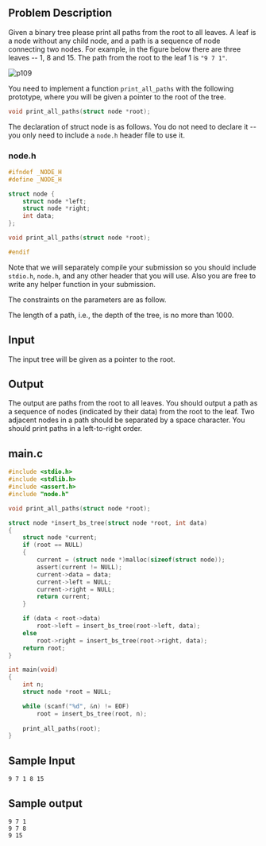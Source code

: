 ## Problem Description ##

Given a binary tree please print all paths from the root to all leaves. A leaf is a node without any child node, and a path is a sequence of node connecting two nodes. For example, in the figure below there are three leaves -- 1, 8 and 15. The path from the root to the leaf 1 is `"9 7 1"`.

![p109](/images/problems/p109.jpg)

You need to implement a function `print_all_paths` with the following prototype, where you will be given a pointer to the root of the tree.

```c
void print_all_paths(struct node *root);
```

The declaration of struct node is as follows. You do not need to declare it -- you only need to include a `node.h` header file to use it.

### node.h ###

```c
#ifndef _NODE_H
#define _NODE_H

struct node {
    struct node *left;
    struct node *right;
    int data;
};

void print_all_paths(struct node *root);

#endif
```

Note that we will separately compile your submission so you should include `stdio.h`, `node.h`, and any other header that you will use. Also you are free to write any helper function in your submission.

The constraints on the parameters are as follow.

The length of a path, i.e., the depth of the tree, is no more than 1000.

## Input ##

The input tree will be given as a pointer to the root.

## Output ##

The output are paths from the root to all leaves. You should output a path as a sequence of nodes (indicated by their data) from the root to the leaf. Two adjacent nodes in a path should be separated by a space character. You should print paths in a left-to-right order.

## main.c ##

```c
#include <stdio.h>
#include <stdlib.h>
#include <assert.h>
#include "node.h"

void print_all_paths(struct node *root);

struct node *insert_bs_tree(struct node *root, int data)
{
    struct node *current;
    if (root == NULL)
    {
        current = (struct node *)malloc(sizeof(struct node));
        assert(current != NULL);
        current->data = data;
        current->left = NULL;
        current->right = NULL;
        return current;
    }

    if (data < root->data)
        root->left = insert_bs_tree(root->left, data);
    else
        root->right = insert_bs_tree(root->right, data);
    return root;
}

int main(void)
{
    int n;
    struct node *root = NULL;

    while (scanf("%d", &n) != EOF)
        root = insert_bs_tree(root, n);
    
    print_all_paths(root);
}
```

## Sample Input ##
```
9 7 1 8 15
```

## Sample output ##
```
9 7 1
9 7 8
9 15
```